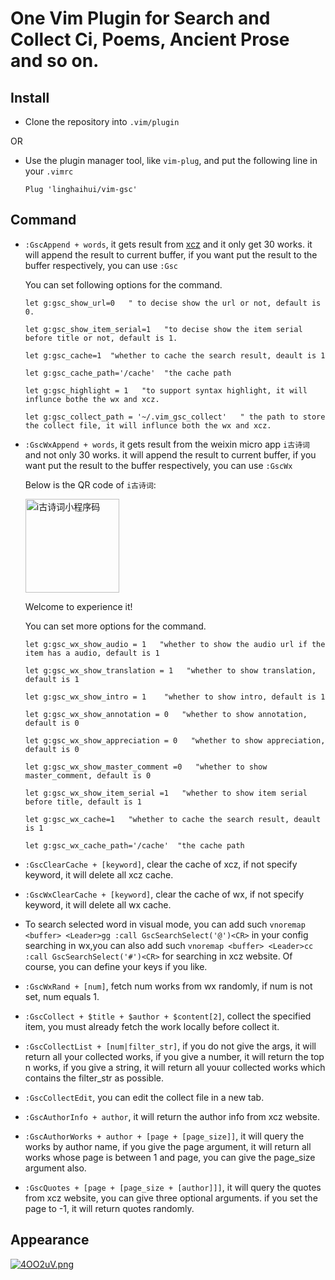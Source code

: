 # One Vim Plugin for Search and Collect Ci, Poems, Ancient Prose and so on.

## Install

*   Clone the repository into `.vim/plugin`

OR

*   Use the plugin manager tool, like `vim-plug`, and put the following line in your `.vimrc`

    ````
    Plug 'linghaihui/vim-gsc'
    ````

## Command

*   `:GscAppend + words`, it gets result from [xcz](http://lib.xcz.im) and it only get 30 works. it will append the result to current buffer, if you want put the result to the buffer respectively, you can use `:Gsc`

    You can set following options for the command.

    ```
    let g:gsc_show_url=0   " to decise show the url or not, default is 0.

    let g:gsc_show_item_serial=1   "to decise show the item serial before title or not, default is 1.

    let g:gsc_cache=1  "whether to cache the search result, deault is 1  

    let g:gsc_cache_path='/cache'  "the cache path

    let g:gsc_highlight = 1   "to support syntax highlight, it will influnce bothe the wx and xcz.

    let g:gsc_collect_path = '~/.vim_gsc_collect'   " the path to store the collect file, it will influnce both the wx and xcz.

    ```

*   `:GscWxAppend + words`, it gets result from the weixin micro app `i古诗词` and not only 30 works. it will append the result to current buffer, if you want put the result to the buffer respectively, you can use `:GscWx`

    Below is the QR code of `i古诗词`:

    <img alt="i古诗词小程序码" src="https://i.loli.net/2018/11/11/5be80d00518d4.jpg" width="150">

    Welcome to experience it!

    You can set more options for the command.

    ```
    let g:gsc_wx_show_audio = 1   "whether to show the audio url if the item has a audio, default is 1 

    let g:gsc_wx_show_translation = 1   "whether to show translation, default is 1

    let g:gsc_wx_show_intro = 1    "whether to show intro, default is 1

    let g:gsc_wx_show_annotation = 0   "whether to show annotation, default is 0

    let g:gsc_wx_show_appreciation = 0   "whether to show appreciation, default is 0

    let g:gsc_wx_show_master_comment =0   "whether to show master_comment, default is 0

    let g:gsc_wx_show_item_serial =1   "whether to show item serial before title, default is 1

    let g:gsc_wx_cache=1   "whether to cache the search result, deault is 1

    let g:gsc_wx_cache_path='/cache'  "the cache path

    ```

*   `:GscClearCache + [keyword]`,  clear the cache of xcz, if not specify keyword, it will delete all xcz cache.

*   `:GscWxClearCache + [keyword]`,  clear the cache of wx, if not specify keyword, it will delete all wx cache.

*   To search selected word in visual mode, you can add such `vnoremap <buffer> <Leader>gg :call GscSearchSelect('@')<CR>` in your config searching in wx,you can also add such `vnoremap <buffer> <Leader>cc :call GscSearchSelect('#')<CR>` for searching in xcz website. Of course, you can define your keys if you like.

*   `:GscWxRand + [num]`, fetch num works from wx randomly, if num is not set, num equals 1.

*   `:GscCollect + $title + $author + $content[2]`, collect the specified item, you must already fetch the work locally before collect it. 

*   `:GscCollectList + [num|filter_str]`, if you do not give the args, it will return all your collected works, if you give a number, it will return the top n works, if you give a string,  it will return all youur collected works which contains the filter_str as possible.

*   `:GscCollectEdit`, you can edit the collect file in a new tab.

*   `:GscAuthorInfo + author`, it will return the author info from xcz website.

*   `:GscAuthorWorks + author + [page + [page_size]]`, it will query the works by author name, if you give the page argument, it will return all works whose page is between 1 and page, you can give the page_size argument also.

*   `:GscQuotes + [page + [page_size + [author]]]`, it will query the quotes from xcz website, you can give three optional arguments. if you set the page to -1, it will return quotes randomly.

## Appearance

[![4OO2uV.png](https://z3.ax1x.com/2021/10/04/4OO2uV.png)](https://imgtu.com/i/4OO2uV)
